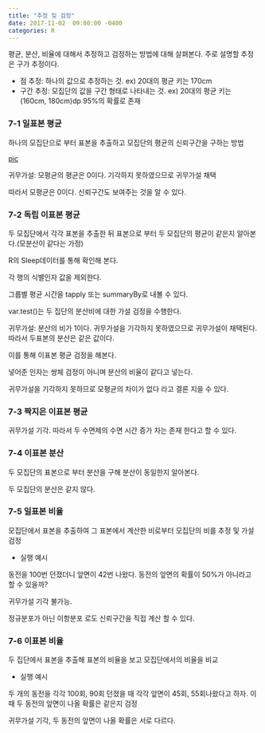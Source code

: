 ```yaml
---
title: "추정 및 검정"
date: 2017-11-02  09:00:00 -0400
categories: R
---
```


평균, 분산, 비율에 대해서 추정하고 검정하는 방법에 대해 살펴본다.
주로 설명할 추정은 구가 추정이다.

- 점 추정: 하나의 값으로 추정하는 것. 
ex) 20대의 평균 키는 170cm
- 구간 추정: 모집단의 값을 구간 형태로 나타내는 것.
ex) 20대의 평균 키는 (160cm, 180cm)dp 95%의 확률로 존재

### 7-1 일표본 평균

하나의 모집단으로 부터 표본을 추출하고 모집단의 평균의 신뢰구간을 구하는 방법

[pic](https://www.notion.so/206b658d0cd4439fb0ef5d984cbac9e3#eec9bfbb62e14c1d9fbae225242ec390)

귀무가설: 모평균의 평균은 0이다. 기각하지 못하였으므로 귀무가설 채택

따라서 모평균은 0이다. 신뢰구간도 보여주는 것을 알 수 있다.

### 7-2 독립 이표본 평균

두 모집단에서 각각 표본을 추출한 뒤 표본으로 부터 두 모집단의 평균이 같은지 알아본다.(모분산이 같다는 가정)

R의 Sleep데이터를 통해 확인해 본다.

[](https://www.notion.so/206b658d0cd4439fb0ef5d984cbac9e3#13166a4a949f440a831241812b69c122)

각 행의 식별인자 값을 제외한다.

그룹별 평균 시간을 tapply 또는 summaryBy로 내볼 수 있다.

[](https://www.notion.so/206b658d0cd4439fb0ef5d984cbac9e3#6387f8f4b8cf41b2b07d82b3a6bbc8fa)

[](https://www.notion.so/206b658d0cd4439fb0ef5d984cbac9e3#9de64b02ed354b28bb50c5a7971ee66a)

var.test()는 두 집단의 분산비에 대한 가설 검정을 수행한다.

귀무가설: 분산의 비가 1이다.  귀무가설을 기각하지 못하였으므로 귀무가설이 채택된다. 따라서 두표본의 분산은 같은 값이다.

이를 통해 이표본 평균 검정을 해본다.

[](https://www.notion.so/206b658d0cd4439fb0ef5d984cbac9e3#846f1fe0c8744966a4572c67189ab815)

넣어준 인자는 쌍체 검정이 아니며 분산의 비율이 같다고 넣는다.

귀무가설을 기각하지 못하므로 모평균의 차이가 없다 라고 결론 지을 수 있다.

### 7-3 짝지은 이표본 평균

[](https://www.notion.so/206b658d0cd4439fb0ef5d984cbac9e3#d785cb2bf6934ed98e0fcf5cd5e75d02)

귀무가설 기각. 따라서 두 수면제의 수면 시간 증가 차는 존재 한다고 할 수 있다.

### 7-4 이표본 분산

두 모집단의 표본으로 부터 분산을 구해 분산이 동일한지 알아본다.

[](https://www.notion.so/206b658d0cd4439fb0ef5d984cbac9e3#1cc7e69e32d7492fbceea4b837f4c9ce)

두 모집단의 분산은 같지 않다.

### 7-5 일표본 비율

모집단에서 표본을 추출하여 그 표본에서 계산한 비로부터 모집단의 비를 추정 및 가설 검정

- 실행 예시

동전을 100번 던졌더니 앞면이 42번 나왔다. 동전의 앞면의 확률이 50%가 아니라고 할 수 있을까?

[](https://www.notion.so/206b658d0cd4439fb0ef5d984cbac9e3#257b0961aa3d4ba6919aad3d61f9bbe7)

귀무가설 기각 불가능.

정규분포가 아닌 이항분포 로도 신뢰구간을 직접 계산 할 수 있다.

[](https://www.notion.so/206b658d0cd4439fb0ef5d984cbac9e3#b46339230a014b14919fea1d05971f1a)

### 7-6 이표본 비율

두 집단에서 표본을 추출해 표본의 비율을 보고 모집단에서의 비율을 비교

- 실행 예시

두 개의 동전을 각각 100회, 90회 던졌을 때 각각 앞면이 45회, 55회나왔다고 하자. 이 때 두 동전의 앞면이 나올 확률은 같은지 검정

[](https://www.notion.so/206b658d0cd4439fb0ef5d984cbac9e3#3a836cb5c63c4c97853062be14030f77)

귀무가설 기각, 두 동전의 앞면이 나올 확률은 서로 다르다.